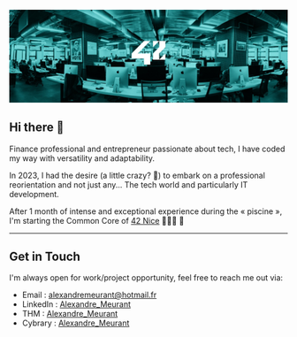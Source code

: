 ![42born2code_cover](assets/42born2code_cover.jpg)

## Hi there 👋

Finance professional and entrepreneur passionate about tech, I have coded my way with versatility and adaptability.

In 2023, I had the desire (a little crazy? 🤪) to embark on a professional reorientation and not just any... The tech world and particularly IT development.

After 1 month of intense and exceptional experience during the « piscine », I'm starting the Common Core of [42 Nice](https://42nice.fr/) 👨🏻‍💻 🚀

***

## Get in Touch
I'm always open for work/project opportunity, feel free to reach me out via:
- Email : [alexandremeurant@hotmail.fr](mailto:alexandremeurant@hotmail.fr)
- LinkedIn : [Alexandre_Meurant](https://www.linkedin.com/in/alexandre-meurant/)
- THM : [Alexandre_Meurant](https://tryhackme.com/p/alexmeurant)
- Cybrary : [Alexandre_Meurant](https://app.cybrary.it/profile/alexmeurant)

<!--
![alexmeurant's tryhackme stats](https://raw.githubusercontent.com/alexmeurant/alexmeurant/master/assets/thm_propic.png)

**alexmeurant/alexmeurant** is a ✨ _special_ ✨ repository because its `README.md` (this file) appears on your GitHub profile.

Here are some ideas to get you started:

- 🔭 I’m currently working on ...
- 🌱 I’m currently learning ...
- 👯 I’m looking to collaborate on ...
- 🤔 I’m looking for help with ...
- 💬 Ask me about ...
- 📫 How to reach me: ...
- 😄 Pronouns: ...
- ⚡ Fun fact: ...
-->

